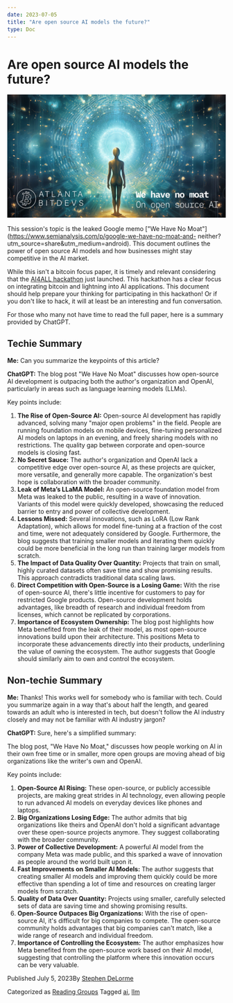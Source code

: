 ```yaml
---
date: 2023-07-05
title: "Are open source AI models the future?"
type: Doc
---
```

# Are open source AI models the future?

![](content/uploads/2023/07/AI-1568x882.jpg)

This session's topic is the leaked Google memo ["We Have No
Moat"](https://www.semianalysis.com/p/google-we-have-no-moat-and-
neither?utm_source=share&utm_medium=android). This document outlines the power
of open source AI models and how businesses might stay competitive in the AI
market.

While this isn't a bitcoin focus paper, it is timely and relevant considering
that the [AI4ALL hackathon](https://bolt.fun/tournaments/ai4all) just
launched. This hackathon has a clear focus on integrating bitcoin and
lightning into AI applications. This document should help prepare your
thinking for participating in this hackathon! Or if you don't like to hack, it
will at least be an interesting and fun conversation.

For those who many not have time to read the full paper, here is a summary
provided by ChatGPT.

## Techie Summary

**Me:** Can you summarize the keypoints of this article?

**ChatGPT:** The blog post "We Have No Moat" discusses how open-source AI
development is outpacing both the author's organization and OpenAI,
particularly in areas such as language learning models (LLMs).

Key points include:

  1. **The Rise of Open-Source AI:** Open-source AI development has rapidly advanced, solving many "major open problems" in the field. People are running foundation models on mobile devices, fine-tuning personalized AI models on laptops in an evening, and freely sharing models with no restrictions. The quality gap between corporate and open-source models is closing fast.
  2.  **No Secret Sauce:** The author's organization and OpenAI lack a competitive edge over open-source AI, as these projects are quicker, more versatile, and generally more capable. The organization's best hope is collaboration with the broader community.
  3.  **Leak of Meta’s LLaMA Model:** An open-source foundation model from Meta was leaked to the public, resulting in a wave of innovation. Variants of this model were quickly developed, showcasing the reduced barrier to entry and power of collective development.
  4.  **Lessons Missed:** Several innovations, such as LoRA (Low Rank Adaptation), which allows for model fine-tuning at a fraction of the cost and time, were not adequately considered by Google. Furthermore, the blog suggests that training smaller models and iterating them quickly could be more beneficial in the long run than training larger models from scratch.
  5.  **The Impact of Data Quality Over Quantity:** Projects that train on small, highly curated datasets often save time and show promising results. This approach contradicts traditional data scaling laws.
  6.  **Direct Competition with Open-Source is a Losing Game:** With the rise of open-source AI, there's little incentive for customers to pay for restricted Google products. Open-source development holds advantages, like breadth of research and individual freedom from licenses, which cannot be replicated by corporations.
  7.  **Importance of Ecosystem Ownership:** The blog post highlights how Meta benefited from the leak of their model, as most open-source innovations build upon their architecture. This positions Meta to incorporate these advancements directly into their products, underlining the value of owning the ecosystem. The author suggests that Google should similarly aim to own and control the ecosystem.

## Non-techie Summary

**Me:** Thanks! This works well for somebody who is familiar with tech. Could
you summarize again in a way that's about half the length, and geared towards
an adult who is interested in tech, but doesn't follow the AI industry closely
and may not be familiar with AI industry jargon?

**ChatGPT:** Sure, here's a simplified summary:

The blog post, "We Have No Moat," discusses how people working on AI in their
own free time or in smaller, more open groups are moving ahead of big
organizations like the writer's own and OpenAI.

Key points include:

  1. **Open-Source AI Rising:** These open-source, or publicly accessible projects, are making great strides in AI technology, even allowing people to run advanced AI models on everyday devices like phones and laptops.
  2.  **Big Organizations Losing Edge:** The author admits that big organizations like theirs and OpenAI don't hold a significant advantage over these open-source projects anymore. They suggest collaborating with the broader community.
  3.  **Power of Collective Development:** A powerful AI model from the company Meta was made public, and this sparked a wave of innovation as people around the world built upon it.
  4.  **Fast Improvements on Smaller AI Models:** The author suggests that creating smaller AI models and improving them quickly could be more effective than spending a lot of time and resources on creating larger models from scratch.
  5.  **Quality of Data Over Quantity:** Projects using smaller, carefully selected sets of data are saving time and showing promising results.
  6.  **Open-Source Outpaces Big Organizations:** With the rise of open-source AI, it's difficult for big companies to compete. The open-source community holds advantages that big companies can't match, like a wide range of research and individual freedom.
  7.  **Importance of Controlling the Ecosystem:** The author emphasizes how Meta benefited from the open-source work based on their AI model, suggesting that controlling the platform where this innovation occurs can be very valuable.

Published July 5, 2023By [Stephen DeLorme](author/stephen/index.html)

Categorized as [Reading Groups](category/reading-groups/index.html) Tagged
[ai](tag/ai/index.html), [llm](tag/llm/index.html)

#